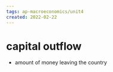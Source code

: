 ```yaml
---
tags: ap-macroeconomics/unit4 
created: 2022-02-22
---
```


# capital outflow

- amount of money leaving the country

<!---->